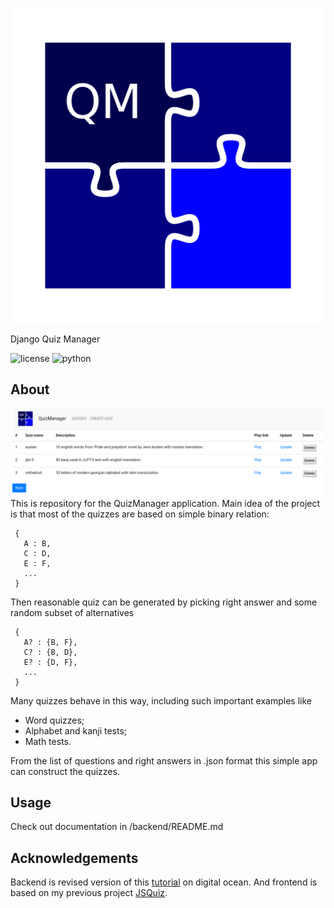 ![ProjectLogo](frontend/src/images/logo.png)

Django Quiz Manager

![license](https://img.shields.io/github/license/mihael-tunik/DjangoQuizManager)
![python](https://img.shields.io/badge/python-3.8.10-green)
## About
![image](screenshots/storage_app.png)
This is repository for the QuizManager application.
Main idea of the project is that most of the quizzes are based on simple binary relation:
```
 { 
   A : B,
   C : D,
   E : F, 
   ...
 } 
```
Then reasonable quiz can be generated by picking right answer and some random subset of alternatives
```
 {
   A? : {B, F},
   C? : {B, D},
   E? : {D, F},
   ...
 }
```
Many quizzes behave in this way, including such important examples like
- Word quizzes;
- Alphabet and kanji tests;
- Math tests.

From the list of questions and right answers in .json format this simple app can construct the quizzes.

## Usage
Check out documentation in /backend/README.md

## Acknowledgements
Backend is revised version of this [tutorial](https://github.com/techiediaries/django-react)
on digital ocean. And frontend is based on my previous project [JSQuiz](https://github.com/mihael-tunik/JSQuiz).
